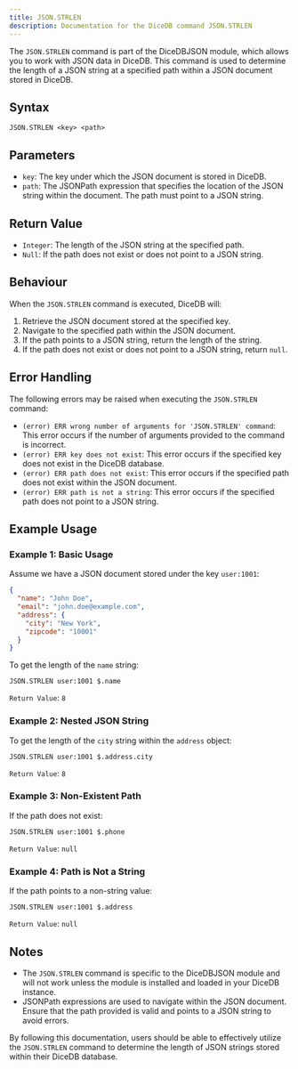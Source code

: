 ```yaml
---
title: JSON.STRLEN
description: Documentation for the DiceDB command JSON.STRLEN
---
```


The `JSON.STRLEN` command is part of the DiceDBJSON module, which allows you to work with JSON data in DiceDB. This command is used to determine the length of a JSON string at a specified path within a JSON document stored in DiceDB.

## Syntax

```plaintext
JSON.STRLEN <key> <path>
```

## Parameters

- `key`: The key under which the JSON document is stored in DiceDB.
- `path`: The JSONPath expression that specifies the location of the JSON string within the document. The path must point to a JSON string.

## Return Value

- `Integer`: The length of the JSON string at the specified path.
- `Null`: If the path does not exist or does not point to a JSON string.

## Behaviour

When the `JSON.STRLEN` command is executed, DiceDB will:

1. Retrieve the JSON document stored at the specified key.
2. Navigate to the specified path within the JSON document.
3. If the path points to a JSON string, return the length of the string.
4. If the path does not exist or does not point to a JSON string, return `null`.

## Error Handling

The following errors may be raised when executing the `JSON.STRLEN` command:

- `(error) ERR wrong number of arguments for 'JSON.STRLEN' command`: This error occurs if the number of arguments provided to the command is incorrect.
- `(error) ERR key does not exist`: This error occurs if the specified key does not exist in the DiceDB database.
- `(error) ERR path does not exist`: This error occurs if the specified path does not exist within the JSON document.
- `(error) ERR path is not a string`: This error occurs if the specified path does not point to a JSON string.

## Example Usage

### Example 1: Basic Usage

Assume we have a JSON document stored under the key `user:1001`:

```json
{
  "name": "John Doe",
  "email": "john.doe@example.com",
  "address": {
    "city": "New York",
    "zipcode": "10001"
  }
}
```

To get the length of the `name` string:

```plaintext
JSON.STRLEN user:1001 $.name
```

`Return Value`: `8`

### Example 2: Nested JSON String

To get the length of the `city` string within the `address` object:

```plaintext
JSON.STRLEN user:1001 $.address.city
```

`Return Value`: `8`

### Example 3: Non-Existent Path

If the path does not exist:

```plaintext
JSON.STRLEN user:1001 $.phone
```

`Return Value`: `null`

### Example 4: Path is Not a String

If the path points to a non-string value:

```plaintext
JSON.STRLEN user:1001 $.address
```

`Return Value`: `null`

## Notes

- The `JSON.STRLEN` command is specific to the DiceDBJSON module and will not work unless the module is installed and loaded in your DiceDB instance.
- JSONPath expressions are used to navigate within the JSON document. Ensure that the path provided is valid and points to a JSON string to avoid errors.

By following this documentation, users should be able to effectively utilize the `JSON.STRLEN` command to determine the length of JSON strings stored within their DiceDB database.

